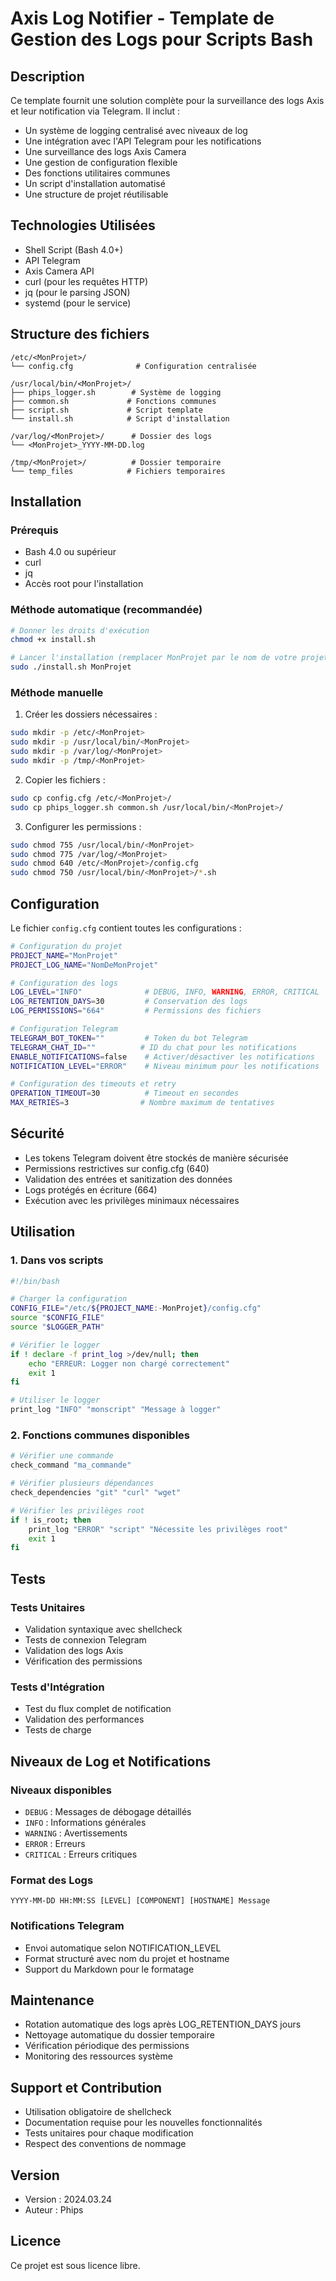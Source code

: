 # Axis Log Notifier - Template de Gestion des Logs pour Scripts Bash

## Description
Ce template fournit une solution complète pour la surveillance des logs Axis et leur notification via Telegram. Il inclut :
- Un système de logging centralisé avec niveaux de log
- Une intégration avec l'API Telegram pour les notifications
- Une surveillance des logs Axis Camera
- Une gestion de configuration flexible
- Des fonctions utilitaires communes
- Un script d'installation automatisé
- Une structure de projet réutilisable

## Technologies Utilisées
- Shell Script (Bash 4.0+)
- API Telegram
- Axis Camera API
- curl (pour les requêtes HTTP)
- jq (pour le parsing JSON)
- systemd (pour le service)

## Structure des fichiers
```
/etc/<MonProjet>/
└── config.cfg              # Configuration centralisée

/usr/local/bin/<MonProjet>/
├── phips_logger.sh        # Système de logging
├── common.sh             # Fonctions communes
├── script.sh             # Script template
└── install.sh            # Script d'installation

/var/log/<MonProjet>/      # Dossier des logs
└── <MonProjet>_YYYY-MM-DD.log

/tmp/<MonProjet>/          # Dossier temporaire
└── temp_files            # Fichiers temporaires
```

## Installation

### Prérequis
- Bash 4.0 ou supérieur
- curl
- jq
- Accès root pour l'installation

### Méthode automatique (recommandée)
```bash
# Donner les droits d'exécution
chmod +x install.sh

# Lancer l'installation (remplacer MonProjet par le nom de votre projet)
sudo ./install.sh MonProjet
```

### Méthode manuelle
1. Créer les dossiers nécessaires :
```bash
sudo mkdir -p /etc/<MonProjet>
sudo mkdir -p /usr/local/bin/<MonProjet>
sudo mkdir -p /var/log/<MonProjet>
sudo mkdir -p /tmp/<MonProjet>
```

2. Copier les fichiers :
```bash
sudo cp config.cfg /etc/<MonProjet>/
sudo cp phips_logger.sh common.sh /usr/local/bin/<MonProjet>/
```

3. Configurer les permissions :
```bash
sudo chmod 755 /usr/local/bin/<MonProjet>
sudo chmod 775 /var/log/<MonProjet>
sudo chmod 640 /etc/<MonProjet>/config.cfg
sudo chmod 750 /usr/local/bin/<MonProjet>/*.sh
```

## Configuration
Le fichier `config.cfg` contient toutes les configurations :

```bash
# Configuration du projet
PROJECT_NAME="MonProjet"
PROJECT_LOG_NAME="NomDeMonProjet"

# Configuration des logs
LOG_LEVEL="INFO"              # DEBUG, INFO, WARNING, ERROR, CRITICAL
LOG_RETENTION_DAYS=30         # Conservation des logs
LOG_PERMISSIONS="664"         # Permissions des fichiers

# Configuration Telegram
TELEGRAM_BOT_TOKEN=""         # Token du bot Telegram
TELEGRAM_CHAT_ID=""          # ID du chat pour les notifications
ENABLE_NOTIFICATIONS=false    # Activer/désactiver les notifications
NOTIFICATION_LEVEL="ERROR"    # Niveau minimum pour les notifications

# Configuration des timeouts et retry
OPERATION_TIMEOUT=30          # Timeout en secondes
MAX_RETRIES=3                # Nombre maximum de tentatives
```

## Sécurité
- Les tokens Telegram doivent être stockés de manière sécurisée
- Permissions restrictives sur config.cfg (640)
- Validation des entrées et sanitization des données
- Logs protégés en écriture (664)
- Exécution avec les privilèges minimaux nécessaires

## Utilisation

### 1. Dans vos scripts
```bash
#!/bin/bash

# Charger la configuration
CONFIG_FILE="/etc/${PROJECT_NAME:-MonProjet}/config.cfg"
source "$CONFIG_FILE"
source "$LOGGER_PATH"

# Vérifier le logger
if ! declare -f print_log >/dev/null; then
    echo "ERREUR: Logger non chargé correctement"
    exit 1
fi

# Utiliser le logger
print_log "INFO" "monscript" "Message à logger"
```

### 2. Fonctions communes disponibles
```bash
# Vérifier une commande
check_command "ma_commande"

# Vérifier plusieurs dépendances
check_dependencies "git" "curl" "wget"

# Vérifier les privilèges root
if ! is_root; then
    print_log "ERROR" "script" "Nécessite les privilèges root"
    exit 1
fi
```

## Tests
### Tests Unitaires
- Validation syntaxique avec shellcheck
- Tests de connexion Telegram
- Validation des logs Axis
- Vérification des permissions

### Tests d'Intégration
- Test du flux complet de notification
- Validation des performances
- Tests de charge

## Niveaux de Log et Notifications
### Niveaux disponibles
- `DEBUG`    : Messages de débogage détaillés
- `INFO`     : Informations générales
- `WARNING`  : Avertissements
- `ERROR`    : Erreurs
- `CRITICAL` : Erreurs critiques

### Format des Logs
```
YYYY-MM-DD HH:MM:SS [LEVEL] [COMPONENT] [HOSTNAME] Message
```

### Notifications Telegram
- Envoi automatique selon NOTIFICATION_LEVEL
- Format structuré avec nom du projet et hostname
- Support du Markdown pour le formatage

## Maintenance
- Rotation automatique des logs après LOG_RETENTION_DAYS jours
- Nettoyage automatique du dossier temporaire
- Vérification périodique des permissions
- Monitoring des ressources système

## Support et Contribution
- Utilisation obligatoire de shellcheck
- Documentation requise pour les nouvelles fonctionnalités
- Tests unitaires pour chaque modification
- Respect des conventions de nommage

## Version
- Version : 2024.03.24
- Auteur : Phips

## Licence
Ce projet est sous licence libre.
